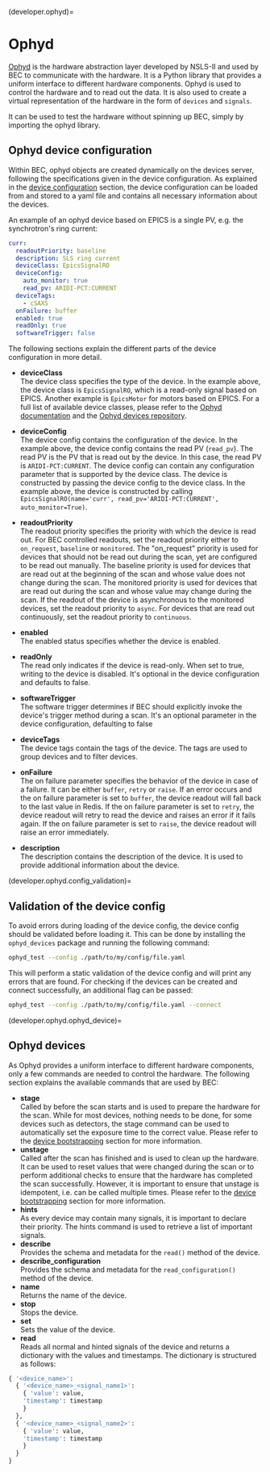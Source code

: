(developer.ophyd)=
# Ophyd 

[Ophyd](https://nsls-ii.github.io/ophyd/) is the hardware abstraction layer developed by NSLS-II and used by BEC to communicate with the hardware. 
It is a Python library that provides a uniform interface to different hardware components. 
Ophyd is used to control the hardware and to read out the data. 
It is also used to create a virtual representation of the hardware in the form of `devices` and `signals`.

It can be used to test the hardware without spinning up BEC, simply by importing the ophyd library.

## Ophyd device configuration
Within BEC, ophyd objects are created dynamically on the devices server, following the specifications given in the device configuration. 
As explained in the [device configuration](#developer.bec_config) section, the device configuration can be loaded from and stored to a yaml file and contains all necessary information about the devices. 

An example of an ophyd device based on EPICS is a single PV, e.g. the synchrotron's ring current: 

```yaml
curr:
  readoutPriority: baseline
  description: SLS ring current
  deviceClass: EpicsSignalRO
  deviceConfig:
    auto_monitor: true
    read_pv: ARIDI-PCT:CURRENT
  deviceTags:
    - cSAXS
  onFailure: buffer
  enabled: true
  readOnly: true
  softwareTrigger: false
```

The following sections explain the different parts of the device configuration in more detail.

* **deviceClass** \
The device class specifies the type of the device. In the example above, the device class is `EpicsSignalRO`, which is a read-only signal based on EPICS. Another example is `EpicsMotor` for motors based on EPICS. For a full list of available device classes, please refer to the [Ophyd documentation](https://nsls-ii.github.io/ophyd/architecture.html#device-classes) and the [Ophyd devices repository](https://gitlab.psi.ch/bec/ophyd_devices).

* **deviceConfig** \
The device config contains the configuration of the device. In the example above, the device config contains the read PV (`read_pv`). The read PV is the PV that is read out by the device. In this case, the read PV is `ARIDI-PCT:CURRENT`. The device config can contain any configuration parameter that is supported by the device class. 
The device is constructed by passing the device config to the device class. In the example above, the device is constructed by calling `EpicsSignalRO(name='curr', read_pv='ARIDI-PCT:CURRENT', auto_monitor=True)`.

* **readoutPriority** \
The readout priority specifies the priority with which the device is read out. For BEC controlled readouts, set the readout priority either to `on_request`, `baseline` or `monitored`. The "on_request" priority is used for devices that should not be read out during the scan, yet are configured to be read out manually. The baseline priority is used for devices that are read out at the beginning of the scan and whose value does not change during the scan. The monitored priority is used for devices that are read out during the scan and whose value may change during the scan. If the readout of the device is asynchronous to the monitored devices, set the readout priority to `async`. For devices that are read out continuously, set the readout priority to `continuous`. 

* **enabled** \
The enabled status specifies whether the device is enabled. 

* **readOnly** \
The read only indicates if the device is read-only. When set to true, writing to the device is disabled. It's optional in the device configuration and defaults to false.

* **softwareTrigger** \
The software trigger determines if BEC should explicitly invoke the device's trigger method during a scan. It's an optional parameter in the device configuration, defaulting to false

* **deviceTags** \
The device tags contain the tags of the device. The tags are used to group devices and to filter devices.

* **onFailure** \
The on failure parameter specifies the behavior of the device in case of a failure. It can be either `buffer`, `retry` or `raise`. If an error occurs and the on failure parameter is set to `buffer`, the device readout will fall back to the last value in Redis. If the on failure parameter is set to `retry`, the device readout will retry to read the device and raises an error if it fails again. If the on failure parameter is set to `raise`, the device readout will raise an error immediately.

* **description** \
The description contains the description of the device. It is used to provide additional information about the device.

(developer.ophyd.config_validation)=
## Validation of the device config
To avoid errors during loading of the device config, the device config should be validated before loading it. This can be done by installing the `ophyd_devices` package and running the following command:

```bash
ophyd_test --config ./path/to/my/config/file.yaml
```

This will perform a static validation of the device config and will print any errors that are found. For checking if the devices can be created and connect successfully, an additional flag can be passed:

```bash
ophyd_test --config ./path/to/my/config/file.yaml --connect
``` 

(developer.ophyd.ophyd_device)=
## Ophyd devices
As Ophyd provides a uniform interface to different hardware components, only a few commands are needed to control the hardware. The following section explains the available commands that are used by BEC:

* **stage** \
Called by before the scan starts and is used to prepare the hardware for the scan. While for most devices, nothing needs to be done, for some devices such as detectors, the stage command can be used to automatically set the exposure time to the correct value. Please refer to the [device bootstrapping](#device-bootstrapping) section for more information.
* **unstage** \
Called after the scan has finished and is used to clean up the hardware. It can be used to reset values that were changed during the scan or to perform additional checks to ensure that the hardware has completed the scan successfully. However, it is important to ensure that unstage is idempotent, i.e. can be called multiple times. Please refer to the [device bootstrapping](#device-bootstrapping) section for more information.
* **hints** \
As every device may contain many signals, it is important to declare their priority. The hints command is used to retrieve a list of important signals. 
* **describe** \
Provides the schema and metadata for the `read()` method of the device. 
* **describe_configuration** \
Provides the schema and metadata for the `read_configuration()` method of the device.
* **name** \
Returns the name of the device.
* **stop** \
Stops the device.
* **set** \
Sets the value of the device.
* **read** \
Reads all normal and hinted signals of the device and returns a dictionary with the values and timestamps. The dictionary is structured as follows:
```python
{ '<device_name>': 
  { '<device_name>_<signal_name1>': 
    { 'value': value, 
    'timestamp': timestamp 
    } 
  },
  { '<device_name>_<signal_name2>': 
    { 'value': value, 
    'timestamp': timestamp 
    } 
  } 
}
```
<!-- 
### PositionerBase
to be added..

### OphydFlyer
to be added..

### ADBase
to be added..

## Components
to be added..

### Epics PV
to be added..

### Custom Signals
to be added..

### Kind
to be added.. -->


